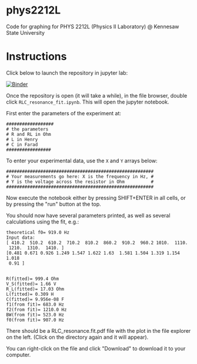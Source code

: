 # phys2212L
Code for graphing for PHYS 2212L (Physics II Laboratory) @ Kennesaw State University

# Instructions

Click below to launch the repository in jupyter lab: 

[![Binder](https://mybinder.org/badge_logo.svg)](https://mybinder.org/v2/gh/apapaefs/phys2212L/HEAD)

Once the repository is open (it will take a while), in the file browser, double click ```RLC_resonance_fit.ipynb```. This will open the jupyter notebook.

First enter the parameters of the experiment at:

```
##################
# the parameters
# R and RL in Ohm
# L in Henry
# C in Farad
#################
```

To enter your experimental data, use the ```X``` and ```Y``` arrays below:

```
########################################################
# Your measurements go here: X is the frequency in Hz, #
# Y is the voltage across the resistor in Ohm          #
########################################################
```

Now execute the notebook either by pressing SHIFT+ENTER in all cells, or by pressing the "run" button at the top.

You should now have several parameters printed, as well as several calculations using the fit, e.g.:

```
theoretical f0= 919.0 Hz
Input data:
[ 410.2  510.2  610.2  710.2  810.2  860.2  910.2  960.2 1010.  1110.
 1210.  1310.  1410. ]
[0.481 0.671 0.926 1.249 1.547 1.622 1.63  1.581 1.504 1.319 1.154 1.018
 0.91 ]


R(fitted)= 999.4 Ohm
V_S(fitted)= 1.66 V
R_L(fitted)= 17.03 Ohm
L(fitted)= 0.309 H
C(fitted)= 9.956e-08 F
f1(from fit)= 683.0 Hz
f2(from fit)= 1210.0 Hz
BW(from fit)= 523.0 Hz
f0(from fit)= 907.0 Hz
```

There should be a RLC_resonance.fit.pdf file with the plot in the file explorer on the left. (Click on the directory again and it will appear).

You can right-click on the file and click "Download" to download it to your computer. 



